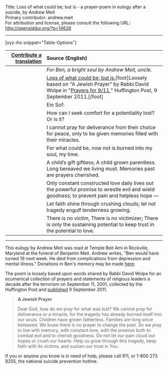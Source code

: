 <html>
<head></head>
<body>
Title: Loss of what could be; but is - a prayer-poem in eulogy after a suicide, by Andrew Meit<br />
Primary contributor: andrew.meit<br />
For attribution and license, please consult the following URL: <a href="http://opensiddur.org/?p=14626">http://opensiddur.org/?p=14626</a>
<p />
<hr />

[xyz-ihs snippet="Table-Options"]<table style="margin-left: auto; margin-right: auto;" class="draggable">
<thead><tr><th id="x" style="text-align: right;"><a href="/translate/" target="_blank" rel="noopener">Contribute a translation</a></th><th style="text-align: left;">Source (English)</th></tr></thead>
<tbody>
<tr><td style="vertical-align:top;">
<div class="liturgy" lang="he">

</span></div></td>
 
<td style="vertical-align:top;">
<div class="english" lang="en">
<em>For Ben, a bright soul
by Andrew Meit, uncle.</em>
</div></td></tr>


<tr><td style="vertical-align:top;">
<div class="liturgy" lang="he" style="text-align: right;">

</span></div></td>
 
<td style="vertical-align:top;">
<div class="english" lang="en">
<u>Loss of what could be; but is.</u>[foot]Loosely based on "A Jewish Prayer" by Rabbi David Wolpe in "<a href="https://www.huffpost.com/entry/prayer-for-911_n_955705">Prayers for 9/11</a>," Huffington Post, 9 September 2011.[/foot]
</div></td></tr>


<tr><td style="vertical-align:top;">
<div class="liturgy" lang="he" style="text-align: right;">

</span></div></td>
 
<td style="vertical-align:top;">
<div class="english" lang="en">
Ein Sof:
</div></td></tr>


<tr><td style="vertical-align:top;">
<div class="liturgy" lang="he" style="text-align: right;">

</span></div></td>
 
<td style="vertical-align:top;">
<div class="english" lang="en">
How can I seek comfort 
for a potentiality lost? 
Or is it?
</div></td></tr>


<tr><td style="vertical-align:top;">
<div class="liturgy" lang="he" style="text-align: right;">

</span></div></td>
 
<td style="vertical-align:top;">
<div class="english" lang="en">
I cannot pray for deliverance 
from their choice for peace, 
only to be given memories 
filled with their miracles.
</div></td></tr>


<tr><td style="vertical-align:top;">
<div class="liturgy" lang="he" style="text-align: right;">

</span></div></td>
 
<td style="vertical-align:top;">
<div class="english" lang="en">
For what could be, now not
is burned into my soul, my time.
</div></td></tr>


<tr><td style="vertical-align:top;">
<div class="liturgy" lang="he" style="text-align: right;">

</span></div></td>
 
<td style="vertical-align:top;">
<div class="english" lang="en">
A child’s gift giftless;
A child grown parentless.
Long bereaved we living must.
Memories past are prayers cherished.
</div></td></tr>


<tr><td style="vertical-align:top;">
<div class="liturgy" lang="he" style="text-align: right;">

</span></div></td>
 
<td style="vertical-align:top;">
<div class="english" lang="en">
Only constant constructed love daily
lives out the powerful promise
to wrestle evil and wield goodness;
to prevent pain and helpless hope —
</div></td></tr>


<tr><td style="vertical-align:top;">
<div class="liturgy" lang="he" style="text-align: right;">

</span></div></td>
 
<td style="vertical-align:top;">
<div class="english" lang="en">
Let faith shine through crushing clouds;
let not tragedy engulf tenderness growing.
</div></td></tr>


<tr><td style="vertical-align:top;">
<div class="liturgy" lang="he" style="text-align: right;">

</span></div></td>
 
<td style="vertical-align:top;">
<div class="english" lang="en">
There is no victim,
There is no victimizer;
There is only the sustaining potential 
to keep trust in the potential to love.
</div></td></tr>
</tbody></table>

<hr />

This eulogy by Andrew Meit was read at Temple Beit Ami in Rockville, Maryland at the funeral of Benjamin Meit. Andrew writes, "Ben would have turned 19 next week. He died from complications from depression and mental illness." Donations in Ben's memory may be made <a href="http://www.benjaminmeit.com/donations/">here</a>.

The poem is loosely based upon words shared by Rabbi David Wolpe for an ecumenical collection of prayers and statements of religious leaders a decade after the terrorism on September 11, 2001, collected by the Huffington Post and <a href="https://www.huffpost.com/entry/prayer-for-911_n_955705">published</a> 9 September 2011.

<blockquote>
<strong>A Jewish Prayer</strong> 

Dear God, how do we pray for what was lost? We cannot pray for deliverance or a miracle, for the tragedy has already burned itself into our souls. Children have grown fatherless. Families are long since bereaved. We know there is no prayer to change the past. So we pray to live with memory, with constant love, with the promise both to combat evil and to cherish goodness. Do not let our pain cloud our hopes or crush our hearts. Help us grow through this tragedy, keep faith with its victims, and sustain our trust in You.
</blockquote>

If you or anyone you know is in need of help, please call 911, or 1-800 273 8255, the national suicide prevention hotline.
</body>
</html>